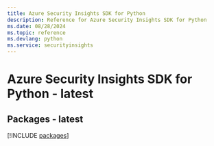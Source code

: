 ```yaml
---
title: Azure Security Insights SDK for Python
description: Reference for Azure Security Insights SDK for Python
ms.date: 08/28/2024
ms.topic: reference
ms.devlang: python
ms.service: securityinsights
---
```

# Azure Security Insights SDK for Python - latest
## Packages - latest
[!INCLUDE [packages](security-insights-index.md)]